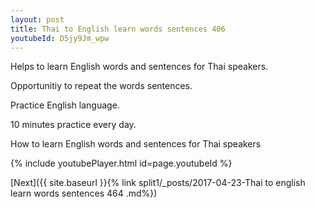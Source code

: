 ```yaml
---
layout: post
title: Thai to English learn words sentences 406 
youtubeId: D5jy9Jm_wpw
---
```

 
 
Helps to learn English words and sentences for Thai speakers.

Opportunitiy to repeat the words sentences. 

Practice English language. 
 
10 minutes practice every day. 
 
How to learn English words and sentences for Thai speakers 
 
{% include youtubePlayer.html id=page.youtubeId %}
 
 
[Next]({{ site.baseurl }}{% link  split1/_posts/2017-04-23-Thai to english learn words sentences 464 .md%})
 
